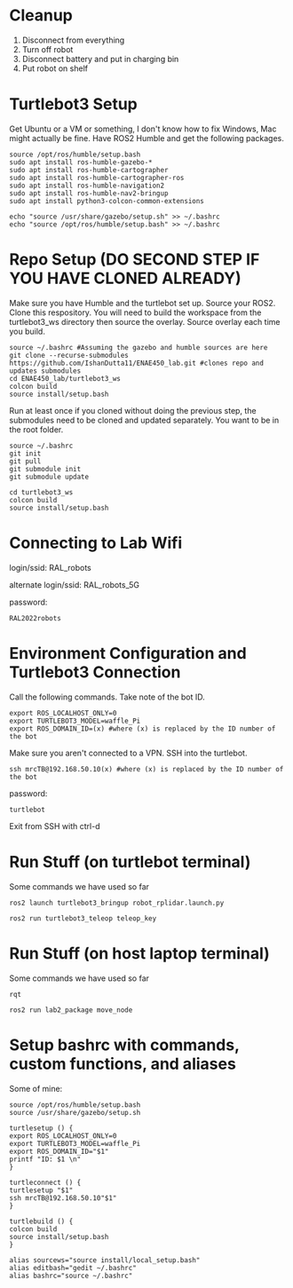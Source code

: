 # Cleanup
1) Disconnect from everything
2) Turn off robot
3) Disconnect battery and put in charging bin
4) Put robot on shelf

# Turtlebot3 Setup
Get Ubuntu or a VM or something, I don't know how to fix Windows, Mac might actually be fine. Have ROS2 Humble and get the following packages. 
```
source /opt/ros/humble/setup.bash
sudo apt install ros-humble-gazebo-*
sudo apt install ros-humble-cartographer
sudo apt install ros-humble-cartographer-ros
sudo apt install ros-humble-navigation2
sudo apt install ros-humble-nav2-bringup
sudo apt install python3-colcon-common-extensions

echo "source /usr/share/gazebo/setup.sh" >> ~/.bashrc
echo "source /opt/ros/humble/setup.bash" >> ~/.bashrc
```

# Repo Setup (DO SECOND STEP IF YOU HAVE CLONED ALREADY)
Make sure you have Humble and the turtlebot set up. Source your ROS2. Clone this respository. You will need to build the workspace from the turtlebot3_ws directory then source the overlay. Source overlay each time you build. 
```
source ~/.bashrc #Assuming the gazebo and humble sources are here
git clone --recurse-submodules https://github.com/IshanDutta11/ENAE450_lab.git #clones repo and updates submodules
cd ENAE450_lab/turtlebot3_ws
colcon build
source install/setup.bash
```

Run at least once if you cloned without doing the previous step, the submodules need to be cloned and updated separately. You want to be in the root folder.
```
source ~/.bashrc
git init 
git pull
git submodule init
git submodule update

cd turtlebot3_ws
colcon build
source install/setup.bash
```


# Connecting to Lab Wifi
login/ssid: RAL_robots

alternate login/ssid: RAL_robots_5G

password: 
```
RAL2022robots
```

# Environment Configuration and Turtlebot3 Connection
Call the following commands. Take note of the bot ID. 
```
export ROS_LOCALHOST_ONLY=0
export TURTLEBOT3_MODEL=waffle_Pi
export ROS_DOMAIN_ID=(x) #where (x) is replaced by the ID number of the bot 
```
Make sure you aren't connected to a VPN. SSH into the turtlebot. 
```
ssh mrcTB@192.168.50.10(x) #where (x) is replaced by the ID number of the bot 
```
password:
```
turtlebot
```

Exit from SSH with ctrl-d 


# Run Stuff (on turtlebot terminal)
Some commands we have used so far
```
ros2 launch turtlebot3_bringup robot_rplidar.launch.py

ros2 run turtlebot3_teleop teleop_key
```


# Run Stuff (on host laptop terminal)
Some commands we have used so far
```
rqt

ros2 run lab2_package move_node
```


# Setup bashrc with commands, custom functions, and aliases
Some of mine:
```
source /opt/ros/humble/setup.bash
source /usr/share/gazebo/setup.sh

turtlesetup () {
export ROS_LOCALHOST_ONLY=0
export TURTLEBOT3_MODEL=waffle_Pi
export ROS_DOMAIN_ID="$1"
printf "ID: $1 \n"
}

turtleconnect () {
turtlesetup "$1"
ssh mrcTB@192.168.50.10"$1"
}

turtlebuild () {
colcon build
source install/setup.bash
}

alias sourcews="source install/local_setup.bash"
alias editbash="gedit ~/.bashrc"
alias bashrc="source ~/.bashrc"
```
